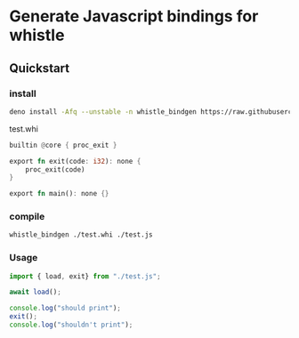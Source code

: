 # Generate Javascript bindings for whistle

## Quickstart

### install

```sh
deno install -Afq --unstable -n whistle_bindgen https://raw.githubusercontent.com/load1n9/whistle_bindgen/main/cli.ts
```

test.whi

```rs
builtin @core { proc_exit }

export fn exit(code: i32): none {
    proc_exit(code)
}

export fn main(): none {}
```

### compile

```sh
whistle_bindgen ./test.whi ./test.js
```

### Usage

```typescript
import { load, exit} from "./test.js";

await load();

console.log("should print");
exit();
console.log("shouldn't print");
```
